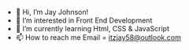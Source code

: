 - 👋 Hi, I’m Jay Johnson! 
- 👀 I’m interested in Front End Development 
- 🌱 I’m currently learning Html, CSS & JavaScript 
- 📫 How to reach me Email = itzjay58@outlook.com

<!---
JayJohno58/JayJohno58 is a ✨ special ✨ repository because its `README.md` (this file) appears on your GitHub profile.
You can click the Preview link to take a look at your changes.
--->
